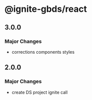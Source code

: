 # @ignite-gbds/react

## 3.0.0

### Major Changes

- corrections components styles

## 2.0.0

### Major Changes

- create DS project ignite call
